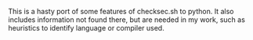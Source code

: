 
This is a hasty port of some features of checksec.sh to python.
It also includes information not found there, but are needed 
in my work, such as heuristics to identify language or compiler 
used.
